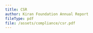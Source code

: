 ```yaml
---
title: CSR
author: Kiran Foundation Annual Report
fileType: pdf
file: /assets/compliance/csr.pdf
---
```

